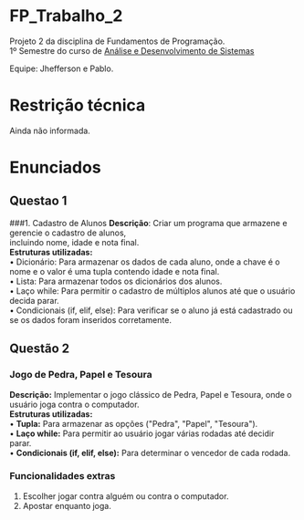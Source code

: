 # FP_Trabalho_2
Projeto 2 da disciplina de Fundamentos de Programação.<br>
1º Semestre do curso de [Análise e Desenvolvimento de Sistemas](https://www.ufc.br/ensino/guia-de-profissoes/17805-analise-e-desenvolvimento-de-sistemas)

Equipe: Jhefferson e Pablo.

# Restrição técnica
Ainda não informada.

# Enunciados
## Questao 1
###1. Cadastro de Alunos
**Descrição**: Criar um programa que armazene e gerencie o cadastro de alunos,<br>
incluindo nome, idade e nota final.<br>
**Estruturas utilizadas:**<br>
• Dicionário: Para armazenar os dados de cada aluno, onde a chave é o nome
e o valor é uma tupla contendo idade e nota final.<br>
• Lista: Para armazenar todos os dicionários dos alunos.<br>
• Laço while: Para permitir o cadastro de múltiplos alunos até que o usuário
decida parar.<br>
• Condicionais (if, elif, else): Para verificar se o aluno já está cadastrado ou se
os dados foram inseridos corretamente.<br>

## Questão 2
### Jogo de Pedra, Papel e Tesoura
**Descrição:** Implementar o jogo clássico de Pedra, Papel e Tesoura, onde o usuário joga contra o computador.<br>
**Estruturas utilizadas:**<br>
• **Tupla:** Para armazenar as opções ("Pedra", "Papel", "Tesoura").<br>
• **Laço while:** Para permitir ao usuário jogar várias rodadas até decidir parar.<br>
• **Condicionais (if, elif, else):** Para determinar o vencedor de cada rodada.
### Funcionalidades extras
1. Escolher jogar contra alguém ou contra o computador.
2. Apostar enquanto joga.
